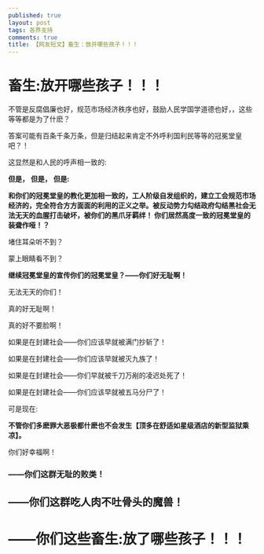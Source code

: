 ```yaml
---
published: true
layout: post
tags: 各界支持
comments: true
title: 【网友短文】畜生：放开哪些孩子！！！
---
```

# 畜生:放开哪些孩子！！！

不管是反腐倡廉也好，规范市场经济秩序也好，鼓励人民学国学道德也好，，这些等等都是为了什麽？

答案可能有百条千条万条，但是归结起来肯定不外呼利国利民等等的冠冕堂皇吧？！

这显然是和人民的呼声相一致的:

**但是，**
**但是，**
**但是:**

**和你们的冠冕堂皇的教化更加相一致的，工人阶级自发组织的，建立工会规范市场经济的，完全符合方方面面的利用的正义之举。被反动势力勾结政府勾结黑社会无法无天的血腥打击破坏，被你们的黑爪牙羁绊！
        你们居然高度一致的冠冕堂皇的装聋作哑！？**
        
堵住耳朵听不到？

蒙上眼睛看不到？

**继续冠冕堂皇的宣传你们的冠冕堂皇？——你们好无耻啊！**

无法无天的你们！

真的好无耻啊！

真的好不要脸啊！

如果是在封建社会——你们应该早就被满门抄斩了！

如果是在封建社会——你们应该早就被灭九族了！

如果是在封建社会——你们早就被千刀万剐的凌迟处死了！

如果是在封建社会——你们应该早就被五马分尸了！

可是现在:

**不管你们多麽罪大恶极都什麽也不会发生【顶多在舒适如星级酒店的新型监狱乘凉】。**

你们好幸福啊！

### ——你们这群无耻的败类！

## ——你们这群吃人肉不吐骨头的魔兽！

# ——你们这些畜生:放了哪些孩子！！！
